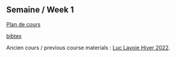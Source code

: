 ## Semaine / Week 1

[Plan de cours](https://plandecours.dinf.usherbrooke.ca/pdc/2024-3/IFT187/0/)

[bibtex](week1-bib)

Ancien cours / previous course materials : [Luc Lavoie Hiver 2022](https://llavoie.espaceweb.usherbrooke.ca/llavoie/enseignement/IFT187/).
